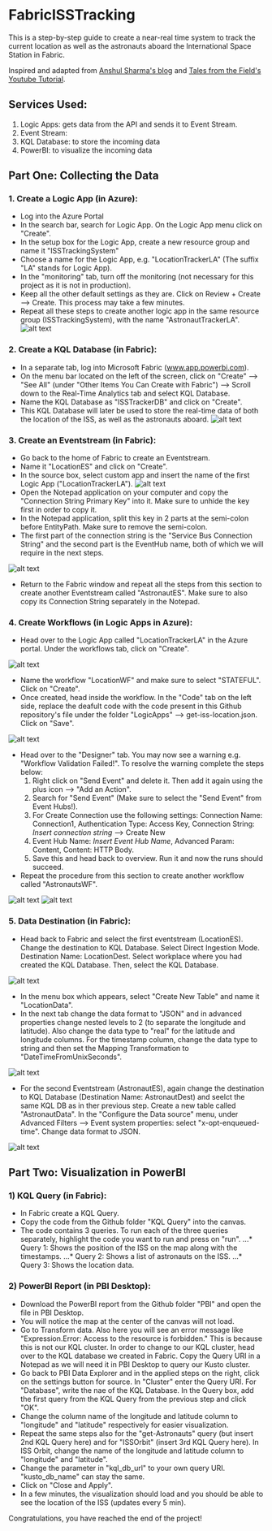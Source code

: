 # FabricISSTracking
This is a step-by-step guide to create a near-real time system to track the current location as well as the astronauts aboard the International Space Station in Fabric. 

Inspired and adapted from [Anshul Sharma's blog] and [Tales from the Field's Youtube Tutorial].

[Anshul Sharma's blog]: https://www.linkedin.com/pulse/real-time-monitoring-international-space-station-microsoft-sharma/
[Tales from the Field's Youtube Tutorial]: https://www.youtube.com/watch?v=-HhU7yLyuUU

## Services Used:
1. Logic Apps: gets data from the API and sends it to Event Stream.
2. Event Stream: 
3. KQL Database: to store the incoming data
4. PowerBI: to visualize the incoming data

## Part One: Collecting the Data 
### 1. Create a Logic App (in Azure):
* Log into the Azure Portal
* In the search bar, search for Logic App. On the Logic App menu click on "Create".
* In the setup box for the Logic App, create a new resource group and name it "ISSTrackingSystem"
* Choose a name for the Logic App, e.g. "LocationTrackerLA" (The suffix "LA" stands for Logic App).
* In the "monitoring" tab, turn off the monitoring (not necessary for this project as it is not in production).
* Keep all the other default settings as they are. Click on Review + Create --> Create. This process may take a few minutes.
* Repeat all these steps to create another logic app in the same resource group (ISSTrackingSystem), with the name "AstronautTrackerLA".
![alt text](img/CreatingLA.jpg)

### 2. Create a KQL Database (in Fabric):
* In a separate tab, log into Microsoft Fabric (www.app.powerbi.com).
* On the menu bar located on the left of the screen, click on "Create" --> "See All" (under "Other Items You Can Create with Fabric") --> Scroll down to the Real-Time Analytics tab and select KQL Database.
* Name the KQL Database as "ISSTrackerDB" and click on "Create".
* This KQL Database will later be used to store the real-time data of both the location of the ISS, as well as the astronauts aboard.
![alt text](img/KQL1.jpg)

### 3. Create an Eventstream (in Fabric):
* Go back to the home of Fabric to create an Eventstream.
* Name it "LocationES" and click on "Create".
* In the source box, select custom app and insert the name of the first Logic App ("LocationTrackerLA").
![alt text](img/ES1.jpg)
* Open the Notepad application on your computer and copy the "Connection String Primary Key" into it. Make sure to unhide the key first in order to copy it.
* In the Notepad application, split this key in 2 parts at the semi-colon before EntityPath. Make sure to remove the semi-colon.
* The first part of the connection string is the "Service Bus Connection String" and the second part is the EventHub name, both of which we will require in the next steps.

![alt text](img/ES2.jpg)
* Return to the Fabric window and repeat all the steps from this section to create another Eventstream called "AstronautES". Make sure to also copy its Connection String separately in the Notepad.

### 4. Create Workflows (in Logic Apps in Azure):
* Head over to the Logic App called "LocationTrackerLA" in the Azure portal. Under the workflows tab, click on "Create".

![alt text](img/WF1.jpg)

* Name the workflow "LocationWF" and make sure to select "STATEFUL". Click on "Create".
* Once created, head inside the workflow. In the "Code" tab on the left side, replace the deafult code with the code present in this Github repository's file under the folder "LogicApps" --> get-iss-location.json. Click on "Save".

![alt text](img/WF2.jpg)

* Head over to the "Designer" tab. You may now see a warning e.g. "Workflow Validation Failed!". To resolve the warning complete the steps below:
  1) Right click on "Send Event" and delete it. Then add it again using the plus icon --> "Add an Action".
  2) Search for "Send Event" (Make sure to select the "Send Event" from Event Hubs!).
  3) For Create Connection use the following settings: Connection Name: Connection1, Authentication Type: Access Key, Connection String: *Insert connection string* --> Create New
  4) Event Hub Name: *Insert Event Hub Name*, Advanced Param: Content, Content: HTTP Body.
  5) Save this and head back to overview. Run it and now the runs should succeed.
* Repeat the procedure from this section to create another workflow called "AstronautsWF".

![alt text](img/WF3.jpg)
![alt text](img/WF4.jpg)

### 5. Data Destination (in Fabric):
* Head back to Fabric and select the first eventstream (LocationES). Change the destination to KQL Database. Select Direct Ingestion Mode. Destination Name: LocationDest. Select workplace where you had created the KQL Database. Then, select the KQL Database.

![alt text](img/Dest1.jpg)

* In the menu box which appears, select "Create New Table" and name it "LocationData".
* In the next tab change the data format to "JSON" and in advanced properties change nested levels to 2 (to separate the longitude and latitude). Also change the data type to "real" for the latitude and longitude columns. For the timestamp column, change the data type to string and then set the Mapping Transformation to "DateTimeFromUnixSeconds".

![alt text](img/Dest3.jpg)

* For the second Eventstream (AstronautES), again change the destination to KQL Database (Destination Name: AstronautDest) and seelct the same KQL DB as in ther previous step. Create a new table called "AstronautData". In the "Configure the Data source" menu, under Advanced Filters --> Event system properties: select "x-opt-enqueued-time". Change data format to JSON.

![alt text](img/Dest2.jpg)

## Part Two: Visualization in PowerBI

### 1) KQL Query (in Fabric):
* In Fabric create a KQL Query.
* Copy the code from the Github folder "KQL Query" into the canvas.
* The code contains 3 queries. To run each of the three queries separately, highlight the code you want to run and press on "run".
...*  Query 1: Shows the position of the ISS on the map along with the timestamps.
...*  Query 2: Shows a list of astronauts on the ISS.
...*  Query 3: Shows the location data.

### 2) PowerBI Report (in PBI Desktop):
* Download the PowerBI report from the Github folder "PBI" and open the file in PBI Desktop.
* You will notice the map at the center of the canvas will not load.
* Go to Transform data. Also here you will see an error message like "Expression.Error: Access to the resource is forbidden." This is because this is not our KQL cluster. In order to change to our KQL cluster, head over to the KQL database we created in Fabric. Copy the Query URI in a Notepad as we will need it in PBI Desktop to query our Kusto cluster.
* Go back to PBI Data Explorer and in the applied steps on the right, click on the settings button for source. In "Cluster" enter the Query URI. For "Database", write the nae of the KQL Database. In the Query box, add the first query from the KQL Query from the previous step and click "OK".
* Change the column name of the longitude and latitude column to "longitude" and "latitude" respectively for easier visualization.
* Repeat the same steps also for the "get-Astronauts" query (but insert 2nd KQL Query here) and for "ISSOrbit" (insert 3rd KQL Query here). In ISS Orbit, change the name of the longitude and latitude column to "longitude" and "latitude".
* Change the parameter in "kql_db_url" to your own query URI. "kusto_db_name" can stay the same.
* Click on "Close and Apply".
* In a few minutes, the visualization should load and you should be able to see the location of the ISS (updates every 5 min).

Congratulations, you have reached the end of the project!

